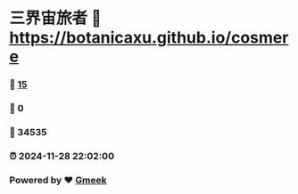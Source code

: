 # 三界宙旅者 :link: https://botanicaxu.github.io/cosmere 
### :page_facing_up: [15](https://botanicaxu.github.io/cosmere/tag.html) 
### :speech_balloon: 0 
### :hibiscus: 34535 
### :alarm_clock: 2024-11-28 22:02:00 
### Powered by :heart: [Gmeek](https://github.com/Meekdai/Gmeek)
